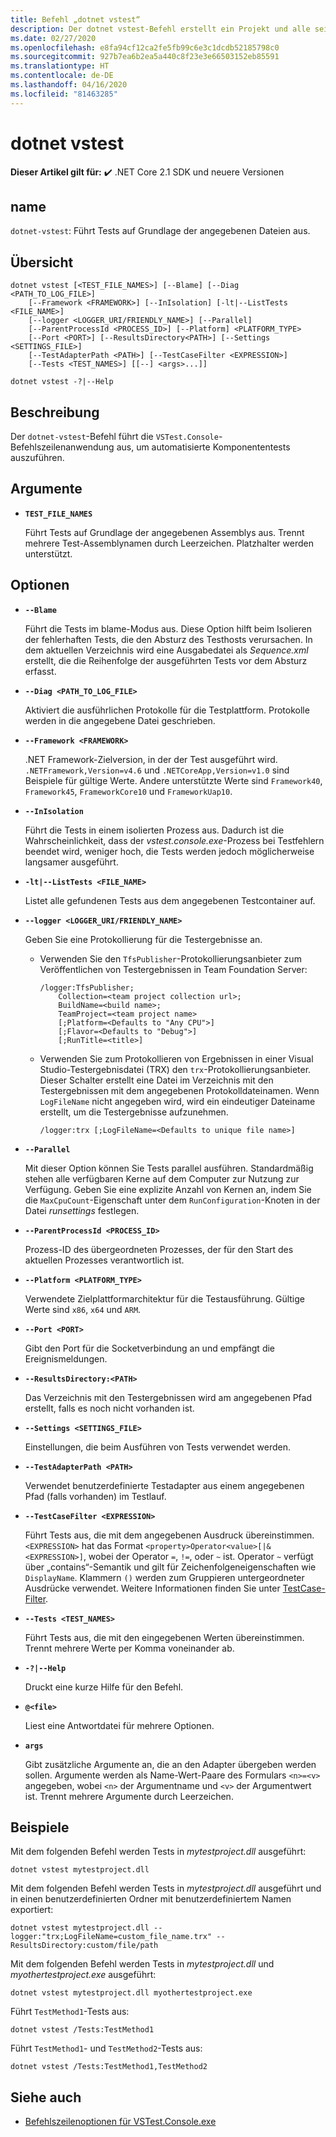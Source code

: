 ```yaml
---
title: Befehl „dotnet vstest“
description: Der dotnet vstest-Befehl erstellt ein Projekt und alle seine Abhängigkeiten.
ms.date: 02/27/2020
ms.openlocfilehash: e8fa94cf12ca2fe5fb99c6e3c1dcdb52185798c0
ms.sourcegitcommit: 927b7ea6b2ea5a440c8f23e3e66503152eb85591
ms.translationtype: HT
ms.contentlocale: de-DE
ms.lasthandoff: 04/16/2020
ms.locfileid: "81463285"
---
```

# <a name="dotnet-vstest"></a>dotnet vstest

**Dieser Artikel gilt für:** ✔️ .NET Core 2.1 SDK und neuere Versionen

## <a name="name"></a>name

`dotnet-vstest`: Führt Tests auf Grundlage der angegebenen Dateien aus.

## <a name="synopsis"></a>Übersicht

```dotnetcli
dotnet vstest [<TEST_FILE_NAMES>] [--Blame] [--Diag <PATH_TO_LOG_FILE>]
    [--Framework <FRAMEWORK>] [--InIsolation] [-lt|--ListTests <FILE_NAME>]
    [--logger <LOGGER_URI/FRIENDLY_NAME>] [--Parallel]
    [--ParentProcessId <PROCESS_ID>] [--Platform] <PLATFORM_TYPE>
    [--Port <PORT>] [--ResultsDirectory<PATH>] [--Settings <SETTINGS_FILE>]
    [--TestAdapterPath <PATH>] [--TestCaseFilter <EXPRESSION>]
    [--Tests <TEST_NAMES>] [[--] <args>...]]

dotnet vstest -?|--Help
```

## <a name="description"></a>Beschreibung

Der `dotnet-vstest`-Befehl führt die `VSTest.Console`-Befehlszeilenanwendung aus, um automatisierte Komponententests auszuführen.

## <a name="arguments"></a>Argumente

- **`TEST_FILE_NAMES`**

  Führt Tests auf Grundlage der angegebenen Assemblys aus. Trennt mehrere Test-Assemblynamen durch Leerzeichen. Platzhalter werden unterstützt.

## <a name="options"></a>Optionen

- **`--Blame`**

  Führt die Tests im blame-Modus aus. Diese Option hilft beim Isolieren der fehlerhaften Tests, die den Absturz des Testhosts verursachen. In dem aktuellen Verzeichnis wird eine Ausgabedatei als *Sequence.xml* erstellt, die die Reihenfolge der ausgeführten Tests vor dem Absturz erfasst.

- **`--Diag <PATH_TO_LOG_FILE>`**

  Aktiviert die ausführlichen Protokolle für die Testplattform. Protokolle werden in die angegebene Datei geschrieben.

- **`--Framework <FRAMEWORK>`**

  .NET Framework-Zielversion, in der der Test ausgeführt wird. `.NETFramework,Version=v4.6` und `.NETCoreApp,Version=v1.0` sind Beispiele für gültige Werte. Andere unterstützte Werte sind `Framework40`, `Framework45`, `FrameworkCore10` und `FrameworkUap10`.

- **`--InIsolation`**

  Führt die Tests in einem isolierten Prozess aus. Dadurch ist die Wahrscheinlichkeit, dass der *vstest.console.exe*-Prozess bei Testfehlern beendet wird, weniger hoch, die Tests werden jedoch möglicherweise langsamer ausgeführt.

- **`-lt|--ListTests <FILE_NAME>`**

  Listet alle gefundenen Tests aus dem angegebenen Testcontainer auf.

- **`--logger <LOGGER_URI/FRIENDLY_NAME>`**

  Geben Sie eine Protokollierung für die Testergebnisse an.

  - Verwenden Sie den `TfsPublisher`-Protokollierungsanbieter zum Veröffentlichen von Testergebnissen in Team Foundation Server:

    ```console
    /logger:TfsPublisher;
        Collection=<team project collection url>;
        BuildName=<build name>;
        TeamProject=<team project name>
        [;Platform=<Defaults to "Any CPU">]
        [;Flavor=<Defaults to "Debug">]
        [;RunTitle=<title>]
    ```

  - Verwenden Sie zum Protokollieren von Ergebnissen in einer Visual Studio-Testergebnisdatei (TRX) den `trx`-Protokollierungsanbieter. Dieser Schalter erstellt eine Datei im Verzeichnis mit den Testergebnissen mit dem angegebenen Protokolldateinamen. Wenn `LogFileName` nicht angegeben wird, wird ein eindeutiger Dateiname erstellt, um die Testergebnisse aufzunehmen.

    ```console
    /logger:trx [;LogFileName=<Defaults to unique file name>]
    ```

- **`--Parallel`**

  Mit dieser Option können Sie Tests parallel ausführen. Standardmäßig stehen alle verfügbaren Kerne auf dem Computer zur Nutzung zur Verfügung. Geben Sie eine explizite Anzahl von Kernen an, indem Sie die `MaxCpuCount`-Eigenschaft unter dem `RunConfiguration`-Knoten in der Datei *runsettings* festlegen.

- **`--ParentProcessId <PROCESS_ID>`**

  Prozess-ID des übergeordneten Prozesses, der für den Start des aktuellen Prozesses verantwortlich ist.

- **`--Platform <PLATFORM_TYPE>`**

  Verwendete Zielplattformarchitektur für die Testausführung. Gültige Werte sind `x86`, `x64` und `ARM`.

- **`--Port <PORT>`**

  Gibt den Port für die Socketverbindung an und empfängt die Ereignismeldungen.

- **`--ResultsDirectory:<PATH>`**

  Das Verzeichnis mit den Testergebnissen wird am angegebenen Pfad erstellt, falls es noch nicht vorhanden ist.

- **`--Settings <SETTINGS_FILE>`**

  Einstellungen, die beim Ausführen von Tests verwendet werden.

- **`--TestAdapterPath <PATH>`**

  Verwendet benutzerdefinierte Testadapter aus einem angegebenen Pfad (falls vorhanden) im Testlauf.

- **`--TestCaseFilter <EXPRESSION>`**

  Führt Tests aus, die mit dem angegebenen Ausdruck übereinstimmen. `<EXPRESSION>` hat das Format `<property>Operator<value>[|&<EXPRESSION>]`, wobei der Operator `=`, `!=`, oder `~` ist. Operator `~` verfügt über „contains“-Semantik und gilt für Zeichenfolgeneigenschaften wie `DisplayName`. Klammern `()` werden zum Gruppieren untergeordneter Ausdrücke verwendet. Weitere Informationen finden Sie unter [TestCase-Filter](https://github.com/Microsoft/vstest-docs/blob/master/docs/filter.md).

- **`--Tests <TEST_NAMES>`**

  Führt Tests aus, die mit den eingegebenen Werten übereinstimmen. Trennt mehrere Werte per Komma voneinander ab.

- **`-?|--Help`**

  Druckt eine kurze Hilfe für den Befehl.

- **`@<file>`**

  Liest eine Antwortdatei für mehrere Optionen.

- **`args`**

  Gibt zusätzliche Argumente an, die an den Adapter übergeben werden sollen. Argumente werden als Name-Wert-Paare des Formulars `<n>=<v>` angegeben, wobei `<n>` der Argumentname und `<v>` der Argumentwert ist. Trennt mehrere Argumente durch Leerzeichen.

## <a name="examples"></a>Beispiele

Mit dem folgenden Befehl werden Tests in *mytestproject.dll* ausgeführt:

```dotnetcli
dotnet vstest mytestproject.dll
```

Mit dem folgenden Befehl werden Tests in *mytestproject.dll* ausgeführt und in einen benutzerdefinierten Ordner mit benutzerdefiniertem Namen exportiert:

```dotnetcli
dotnet vstest mytestproject.dll --logger:"trx;LogFileName=custom_file_name.trx" --ResultsDirectory:custom/file/path
```

Mit dem folgenden Befehl werden Tests in *mytestproject.dll* und *myothertestproject.exe* ausgeführt:

```dotnetcli
dotnet vstest mytestproject.dll myothertestproject.exe
```

Führt `TestMethod1`-Tests aus:

```dotnetcli
dotnet vstest /Tests:TestMethod1
```

Führt `TestMethod1`- und `TestMethod2`-Tests aus:

```dotnetcli
dotnet vstest /Tests:TestMethod1,TestMethod2
```

## <a name="see-also"></a>Siehe auch

- [Befehlszeilenoptionen für VSTest.Console.exe](/visualstudio/test/vstest-console-options)
